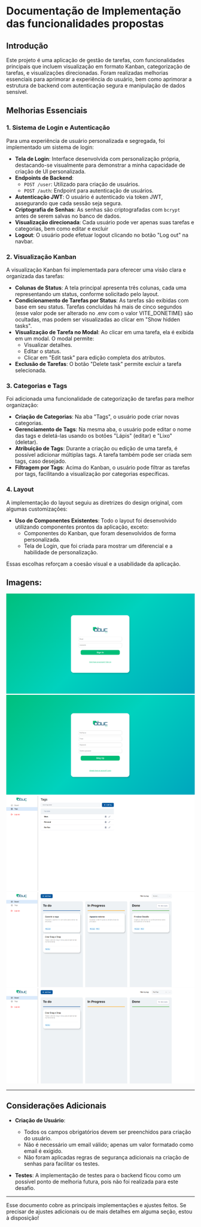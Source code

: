 
# Documentação de Implementação das funcionalidades propostas

## Introdução
Este projeto é uma aplicação de gestão de tarefas, com funcionalidades principais que incluem visualização em formato Kanban, categorização de tarefas, e visualizações direcionadas. Foram realizadas melhorias essenciais para aprimorar a experiência do usuário, bem como aprimorar a estrutura de backend com autenticação segura e manipulação de dados sensível.

## Melhorias Essenciais

### 1. Sistema de Login e Autenticação
Para uma experiência de usuário personalizada e segregada, foi implementado um sistema de login:

- **Tela de Login**: Interface desenvolvida com personalização própria, destacando-se visualmente para demonstrar a minha capacidade de criação de UI personalizada.
- **Endpoints de Backend**:
  - `POST /user`: Utilizado para criação de usuários.
  - `POST /auth`: Endpoint para autenticação de usuários.
- **Autenticação JWT**: O usuário é autenticado via token JWT, assegurando que cada sessão seja segura.
- **Criptografia de Senhas**: As senhas são criptografadas com `bcrypt` antes de serem salvas no banco de dados.
- **Visualização direcionada**: Cada usuário pode ver apenas suas tarefas e categorias, bem como editar e excluir
- **Logout**: O usuário pode efetuar logout clicando no botão "Log out" na navbar.

### 2. Visualização Kanban
A visualização Kanban foi implementada para oferecer uma visão clara e organizada das tarefas:

- **Colunas de Status**: A tela principal apresenta três colunas, cada uma representando um status, conforme solicitado pelo layout.
- **Condicionamento de Tarefas por Status**: As tarefas são exibidas com base em seu status. Tarefas concluídas há mais de cinco segundos (esse valor pode ser alterado no .env com o valor VITE_DONETIME) são ocultadas, mas podem ser visualizadas ao clicar em "Show hidden tasks".
- **Visualização de Tarefa no Modal**: Ao clicar em uma tarefa, ela é exibida em um modal. O modal permite:
  - Visualizar detalhes.
  - Editar o status.
  - Clicar em "Edit task" para edição completa dos atributos.
- **Exclusão de Tarefas**: O botão "Delete task" permite excluir a tarefa selecionada.

### 3. Categorias e Tags
Foi adicionada uma funcionalidade de categorização de tarefas para melhor organização:

- **Criação de Categorias**: Na aba "Tags", o usuário pode criar novas categorias.
- **Gerenciamento de Tags**: Na mesma aba, o usuário pode editar o nome das tags e deletá-las usando os botões "Lápis" (editar) e "Lixo" (deletar).
- **Atribuição de Tags**: Durante a criação ou edição de uma tarefa, é possível adicionar múltiplas tags. A tarefa também pode ser criada sem tags, caso desejado.
- **Filtragem por Tags**: Acima do Kanban, o usuário pode filtrar as tarefas por tags, facilitando a visualização por categorias específicas.

### 4. Layout
A implementação do layout seguiu as diretrizes do design original, com algumas customizações:

- **Uso de Componentes Existentes**: Todo o layout foi desenvolvido utilizando componentes prontos da aplicação, exceto:
  - Componentes do Kanban, que foram desenvolvidos de forma personalizada.
  - Tela de Login, que foi criada para mostrar um diferencial e a habilidade de personalização.
  
Essas escolhas reforçam a coesão visual e a usabilidade da aplicação.

## Imagens:
![Sign in screen](./doc-imgs/sigin.png)
![Sign up screen](./doc-imgs/signup.png)
![Tags screen](./doc-imgs/tags.png)
![Board screen](./doc-imgs/board.png)
![Board with filter screen](./doc-imgs/boardfilter.png)

---

## Considerações Adicionais

- **Criação de Usuário**:
  - Todos os campos obrigatórios devem ser preenchidos para criação do usuário.
  - Não é necessário um email válido; apenas um valor formatado como email é exigido.
  - Não foram aplicadas regras de segurança adicionais na criação de senhas para facilitar os testes.

- **Testes**: A implementação de testes para o backend ficou como um possível ponto de melhoria futura, pois não foi realizada para este desafio.

--- 

Esse documento cobre as principais implementações e ajustes feitos. Se precisar de ajustes adicionais ou de mais detalhes em alguma seção, estou à disposição!